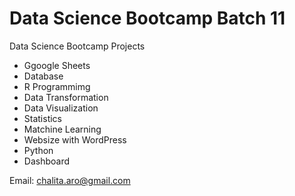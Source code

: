 # Data Science Bootcamp Batch 11
Data Science Bootcamp Projects

- Ggoogle Sheets
- Database
- R Programmimg
- Data Transformation
- Data Visualization
- Statistics
- Matchine Learning
- Websize with WordPress
- Python
- Dashboard

Email: chalita.aro@gmail.com
